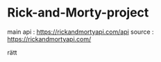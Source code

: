 # Rick-and-Morty-project

main api : https://rickandmortyapi.com/api
source : https://rickandmortyapi.com/

rätt